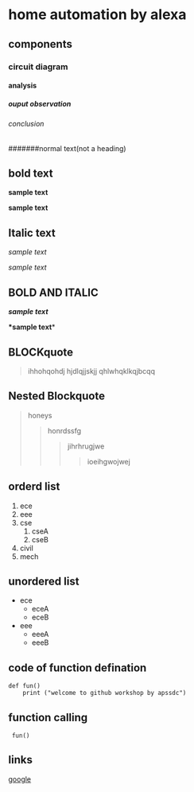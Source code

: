 # home automation by alexa
## components
### circuit diagram
#### analysis
##### ouput observation
###### conclusion
#######normal text(not a heading)
## bold text
**sample text**

__sample text__
## Italic text
*sample text*

_sample text_
## BOLD AND ITALIC
**_sample text_**

__*sample text__*
## BLOCKquote
> ihhohqohdj
hjdlqjjskjj
qhlwhqklkqjbcqq
## Nested Blockquote
> honeys
>> honrdssfg
>>> jihrhrugjwe
>>>> ioeihgwojwej
## orderd list
1. ece
2. eee
3. cse
    1. cseA 
    2. cseB
4. civil
5. mech
## unordered list
- ece
    * eceA
    * eceB
- eee
    + eeeA
    + eeeB
## code of function defination 
```
def fun()
    print ("welcome to github workshop by apssdc")
 ``` 
## function calling
` 
 fun()
`
## links
[google]("https://github.com/prasanna17478/markdown-syntax/edit/main/README.md")

